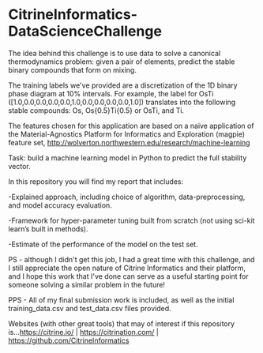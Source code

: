 # CitrineInformatics-DataScienceChallenge

The idea behind this challenge is to use data to solve a canonical thermodynamics problem: given a pair of elements, predict the stable binary compounds that form on mixing. 

The training labels we've provided are a discretization of the 1D binary phase diagram at 10% intervals. For example, the label for OsTi ([1.0,0.0,0.0,0.0,0.0,1.0,0.0,0.0,0.0,0.0,1.0]) translates into the following stable compounds:  Os, Os{0.5}Ti{0.5} or OsTi, and Ti. 

The features chosen for this application are based on a naïve application of the Material-Agnostics Platform for Informatics and Exploration (magpie) feature set, 
http://wolverton.northwestern.edu/research/machine-learning


Task: build a machine learning model in Python to predict the full stability vector.  

In this repository you will find my report that includes:

-Explained approach, including choice of algorithm, data-preprocessing, and model accuracy evaluation.  

-Framework for hyper-parameter tuning built from scratch (not using sci-kit learn’s built in methods). 

-Estimate of the performance of the  model on the test set.

PS - although I didn't get this job, I had a great time with this challenge, and I still appreciate the open nature of Citrine Informatics and their platform, and I hope this work that I've done can serve as a useful starting point for someone solving a similar problem in the future!  

PPS - All of my final submission work is included, as well as the initial training_data.csv and test_data.csv files provided.

Websites (with other great tools) that may of interest if this repository is...https://citrine.io/ | https://citrination.com/ | https://github.com/CitrineInformatics

